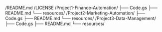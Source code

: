 /README.md
/LICENSE
/Project1-Finance-Automation/
  ├── Code.gs
  ├── README.md
  └── resources/
/Project2-Marketing-Automation/
  ├── Code.gs
  ├── README.md
  └── resources/
/Project3-Data-Management/
  ├── Code.gs
  ├── README.md
  └── resources/
